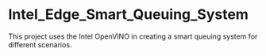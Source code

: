 # Intel_Edge_Smart_Queuing_System
 This project uses the Intel OpenVINO in creating a smart queuing system for different scenarios.
